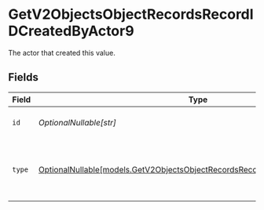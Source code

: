 # GetV2ObjectsObjectRecordsRecordIDCreatedByActor9

The actor that created this value.


## Fields

| Field                                                                                                                                              | Type                                                                                                                                               | Required                                                                                                                                           | Description                                                                                                                                        |
| -------------------------------------------------------------------------------------------------------------------------------------------------- | -------------------------------------------------------------------------------------------------------------------------------------------------- | -------------------------------------------------------------------------------------------------------------------------------------------------- | -------------------------------------------------------------------------------------------------------------------------------------------------- |
| `id`                                                                                                                                               | *OptionalNullable[str]*                                                                                                                            | :heavy_minus_sign:                                                                                                                                 | An ID to identify the actor.                                                                                                                       |
| `type`                                                                                                                                             | [OptionalNullable[models.GetV2ObjectsObjectRecordsRecordIDCreatedByActorType9]](../models/getv2objectsobjectrecordsrecordidcreatedbyactortype9.md) | :heavy_minus_sign:                                                                                                                                 | The type of actor. [Read more information on actor types here](/docs/actors).                                                                      |